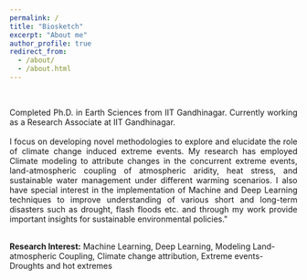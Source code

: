 ```yaml
---
permalink: /
title: "Biosketch"
excerpt: "About me"
author_profile: true
redirect_from: 
  - /about/
  - /about.html
---
```

<br>
<p><div style="text-align:justify">Completed Ph.D. in Earth Sciences from IIT Gandhinagar. Currently working as a Research Associate at IIT Gandhinagar.</div>
<br>
<div style="text-align:justify">I focus on developing novel methodologies to explore and elucidate the role of climate change induced extreme events. My research has employed Climate modeling to attribute changes in the concurrent extreme events, land-atmospheric coupling of atmospheric aridity, heat stress, and sustainable water management under different warming scenarios. I also have special interest in the implementation of Machine and Deep Learning techniques to improve understanding of various short and long-term disasters such as drought, flash floods etc. and through my work provide important insights for sustainable environmental policies."</div></p>
<br>
<b> Research Interest:</b> Machine Learning, Deep Learning, Modeling Land-atmospheric Coupling, Climate change attribution,  Extreme events- Droughts and hot extremes
